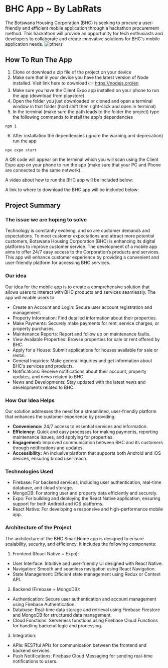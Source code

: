 # BHC App ~ By LabRats
The Botswana Housing Corporation (BHC) is seeking to procure a user-friendly and efficient mobile application through a hackathon procurement method. This hackathon will provide an opportunity for tech enthusiasts and developers to collaborate and create innovative solutions for BHC's mobile application needs.
![others](https://github.com/GovanDBT/BHC-App/assets/62579660/a29b26e3-5246-4358-bf22-8f74a9baa699)


## How To Run The App
1. Clone or download a zip file of the project on your device
2. Make sure that in your device you have the latest version of Node installed. Visit link here to download 👉 https://nodejs.org/en
3. Make sure you have the Client Expo app installed on your phone to run the app (download from playstore)
4. Open the folder you just downloaded or cloned and open a terminal window in that folder (hold shift then right-click and open in terminal)
5. In the terminal (make sure the path leads to the folder the project) type the following commands to install the app's dependencies
```
npm i 
```
6. After installation the dependencies (ignore the warning and deprecation) run the app
```
npx expo start
```
A QR code will appear on the terminal which you will scan using the Client Expo app on your phone to run the app (make sure that your PC and Phone are connected to the same network).

A video about how to run the BHC app will be included below:

A link to where to download the BHC app will be included below:


## Project Summary
### The issue we are hoping to solve
Technology is constantly evolving, and so are customer demands and expectations. To meet customer expectations and attract more potential customers, Botswana Housing Corporation (BHC) is enhancing its digital platforms to improve customer service. The development of a mobile app aims to offer 24/7 easy access to the Corporation’s products and services. This app will enhance customer experience by providing a convenient and user-friendly platform for accessing BHC services.

### Our idea
Our idea for the mobile app is to create a comprehensive solution that allows users to interact with BHC products and services seamlessly. The app will enable users to:
* Create an Account and Login: Secure user account registration and management.
* Property Information: Find detailed information about their properties.
* Make Payments: Securely make payments for rent, service charges, or property purchases.
* Maintenance Reports: Report and follow up on maintenance faults.
* View Available Properties: Browse properties for sale or rent offered by BHC.
* Apply for a House: Submit applications for houses available for sale or rental.
* General Inquiries: Make general inquiries and get information about BHC’s services and products.
* Notifications: Receive notifications about their account, property updates, and news related to BHC.
* News and Developments: Stay updated with the latest news and developments related to BHC.

### How Our Idea Helps
Our solution addresses the need for a streamlined, user-friendly platform that enhances the customer experience by providing:
* **Convenience:** 24/7 access to essential services and information.
* **Efficiency:** Quick and easy processes for making payments, reporting maintenance issues, and applying for properties.
* **Engagement:** Improved communication between BHC and its customers through notifications and updates.
* **Accessibility:** An inclusive platform that supports both Android and iOS devices, ensuring broad user reach.

### Technologies Used
* Firebase: For backend services, including user authentication, real-time database, and cloud storage.
* MongoDB: For storing user and property data efficiently and securely.
* Expo: For building and deploying the React Native application, ensuring support for both Android and iOS platforms.
* React Native: For developing a responsive and high-performance mobile app.

### Architecture of the Project
The architecture of the BHC SmartHome app is designed to ensure scalability, security, and efficiency. It includes the following components:
1. Frontend (React Native + Expo):
  * User Interface: Intuitive and user-friendly UI designed with React Native.
  * Navigation: Smooth and seamless navigation using React Navigation.
  * State Management: Efficient state management using Redux or Context API.

2. Backend (Firebase + MongoDB):
  * Authentication: Secure user authentication and account management using Firebase Authentication.
  * Database: Real-time data storage and retrieval using Firebase Firestore and MongoDB for structured data management.
  * Cloud Functions: Serverless functions using Firebase Cloud Functions for handling backend logic and processing.

3. Integration:
  * APIs: RESTful APIs for communication between the frontend and backend services.
  * Push Notifications: Firebase Cloud Messaging for sending real-time notifications to users.
